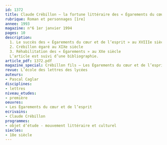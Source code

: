 ```yaml
---
id: 1372
title: Claude Crébillon – la fortune littéraire des « Égarements du cœur et de l’esprit » 
rubrique: Roman et personnages [1re]
annee: 1993
magazine: n°6 1er janvier 1994
pages: 10
description: 
  1. Le succès des « Égarements du cœur et de l’esprit » au XVIIIe siècle
  2. Crébillon égaré au XIXe siècle
  3. Réhabilitation des « Égarements » au XXe siècle
  L’article est suivi d’une bibliographie.
article_pdf: 1372.pdf
magazine_special: Crébillon fils – Les Égarements du cœur et de l’esprit
revue: L’école des lettres des lycées
auteurs:
- Pascal Caglar
disciplines:
- lettres
niveau_etudes:
- première
oeuvres:
- Les Égarements du cœur et de l’esprit
ecrivains:
- Claude Crébillon
programmes:
- objet d’étude - mouvement littéraire et culturel
siecles:
- 18e siècle
---
```

